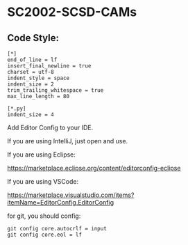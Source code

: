 # SC2002-SCSD-CAMs

## Code Style:

```editorconfig
[*]
end_of_line = lf
insert_final_newline = true
charset = utf-8
indent_style = space
indent_size = 2
trim_trailing_whitespace = true
max_line_length = 80

[*.py]
indent_size = 4
```

Add Editor Config to your IDE.

If you are using IntelliJ, just open and use.

If you are using Eclipse:

https://marketplace.eclipse.org/content/editorconfig-eclipse

If you are using VSCode:

https://marketplace.visualstudio.com/items?itemName=EditorConfig.EditorConfig

for git, you should config:

```shell
git config core.autocrlf = input
git config core.eol = lf
```

